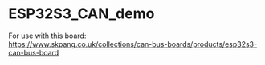 # ESP32S3_CAN_demo

 For use with this board:<br>
 https://www.skpang.co.uk/collections/can-bus-boards/products/esp32s3-can-bus-board<br>
